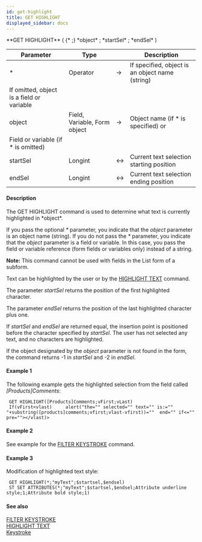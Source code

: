 ```yaml
---
id: get-highlight
title: GET HIGHLIGHT
displayed_sidebar: docs
---
```


<!--REF #_command_.GET HIGHLIGHT.Syntax-->**GET HIGHLIGHT** ( {* ;} *object* ; *startSel* ; *endSel* )<!-- END REF-->
<!--REF #_command_.GET HIGHLIGHT.Params-->
| Parameter | Type |  | Description |
| --- | --- | --- | --- |
| * | Operator | -> | If specified, object is an object name (string) 
If omitted, object is a field or variable |
| object | Field, Variable, Form object | -> | Object name (if * is specified) or 
Field or variable (if * is omitted) |
| startSel | Longint | <-> | Current text selection starting position |
| endSel | Longint | <-> | Current text selection ending position |

<!-- END REF-->

#### Description 

<!--REF #_command_.GET HIGHLIGHT.Summary-->The GET HIGHLIGHT command is used to determine what text is currently highlighted in *object*.<!-- END REF--> 

If you pass the optional *\** parameter, you indicate that the *object* parameter is an object name (string). If you do not pass the *\** parameter, you indicate that the *object* parameter is a field or variable. In this case, you pass the field or variable reference (form fields or variables only) instead of a string.

**Note:** This command cannot be used with fields in the List form of a subform.

Text can be highlighted by the user or by the [HIGHLIGHT TEXT](highlight-text.md) command.

The parameter *startSel* returns the position of the first highlighted character. 

The parameter *endSel* returns the position of the last highlighted character plus one. 

If *startSel* and *endSel* are returned equal, the insertion point is positioned before the character specified by *startSel*. The user has not selected any text, and no characters are highlighted.

If the object designated by the *object* parameter is not found in the form, the command returns -1 in *startSel* and -2 in *endSel*. 

#### Example 1 

The following example gets the highlighted selection from the field called *\[Products\]Comments*: 

```4d
 GET HIGHLIGHT([Products]Comments;vFirst;vLast)
 If(vFirst<vlast)     alert("the="" selected="" text="" is:="" "+substring([products]comments;vfirst;vlast-vfirst))=""  end="" if<="" pre=""></vlast)>
```

#### Example 2 

See example for the [FILTER KEYSTROKE](filter-keystroke.md) command.

#### Example 3 

Modification of highlighted text style:

```4d
 GET HIGHLIGHT(*;"myText";$startsel,$endsel)
 ST SET ATTRIBUTES(*;"myText";$startsel,$endsel;Attribute underline style;1;Attribute bold style;1)
```

#### See also 

[FILTER KEYSTROKE](filter-keystroke.md)  
[HIGHLIGHT TEXT](highlight-text.md)  
[Keystroke](keystroke.md)  
